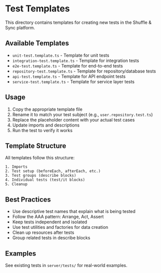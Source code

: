 # Test Templates

This directory contains templates for creating new tests in the Shuffle & Sync platform.

## Available Templates

- `unit-test.template.ts` - Template for unit tests
- `integration-test.template.ts` - Template for integration tests
- `e2e-test.template.ts` - Template for end-to-end tests
- `repository-test.template.ts` - Template for repository/database tests
- `api-test.template.ts` - Template for API endpoint tests
- `service-test.template.ts` - Template for service layer tests

## Usage

1. Copy the appropriate template file
2. Rename it to match your test subject (e.g., `user.repository.test.ts`)
3. Replace the placeholder content with your actual test cases
4. Update imports and descriptions
5. Run the test to verify it works

## Template Structure

All templates follow this structure:

```
1. Imports
2. Test setup (beforeEach, afterEach, etc.)
3. Test groups (describe blocks)
4. Individual tests (test/it blocks)
5. Cleanup
```

## Best Practices

- Use descriptive test names that explain what is being tested
- Follow the AAA pattern: Arrange, Act, Assert
- Keep tests independent and isolated
- Use test utilities and factories for data creation
- Clean up resources after tests
- Group related tests in describe blocks

## Examples

See existing tests in `server/tests/` for real-world examples.
